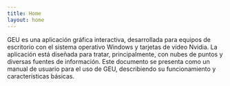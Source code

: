 ```yaml
---
title: Home
layout: home
---
```


GEU es una aplicación gráfica interactiva, desarrollada para equipos de escritorio con el sistema operativo Windows y tarjetas de vídeo Nvidia. La aplicación está diseñada para tratar, principalmente, con nubes de puntos y diversas fuentes de información. Este documento se presenta como un manual de usuario para el uso de GEU, describiendo su funcionamiento y características básicas.
